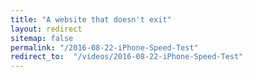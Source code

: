 ```yaml
---
title: "A website that doesn't exit"
layout: redirect
sitemap: false
permalink: "/2016-08-22-iPhone-Speed-Test"
redirect_to:  "/videos/2016-08-22-iPhone-Speed-Test"
---
```

